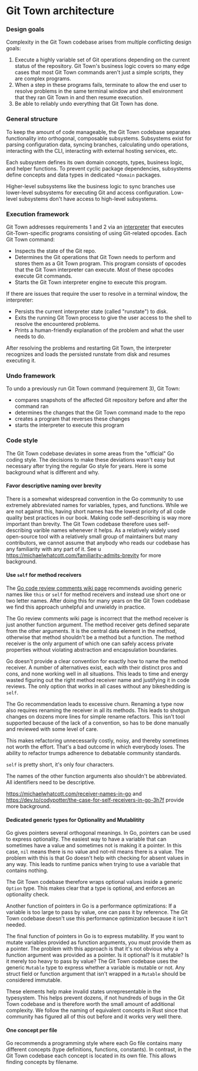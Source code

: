# Git Town architecture

### Design goals

Complexity in the Git Town codebase arises from multiple conflicting design
goals:

1. Execute a highly variable set of Git operations depending on the current
   status of the repository. Git Town's business logic covers so many edge cases
   that most Git Town commands aren't just a simple scripts, they are complex
   programs.
2. When a step in these programs fails, terminate to allow the end user to
   resolve problems in the same terminal window and shell environment that they
   ran Git Town in and then resume execution.
3. Be able to reliably undo everything that Git Town has done.

### General structure

To keep the amount of code manageable, the Git Town codebase separates
functionality into orthogonal, composable subsystems. Subsystems exist for
parsing configuration data, syncing branches, calculating undo operations,
interacting with the CLI, interacting with external hosting services, etc.

Each subsystem defines its own domain concepts, types, business logic, and
helper functions. To prevent cyclic package dependencies, subsystems define
concepts and data types in dedicated `*domain` packages.

Higher-level subsystems like the business logic to sync branches use lower-level
subsystems for executing Git and access configuration. Low-level subsystems
don't have access to high-level subsystems.

### Execution framework

Git Town addresses requirements 1 and 2 via an
[interpreter](https://en.wikipedia.org/wiki/Interpreter_(computing)) that
executes Git-Town-specific programs consisting of using Git-related opcodes.
Each Git Town command:

- Inspects the state of the Git repo.
- Determines the Git operations that Git Town needs to perform and stores them
  as a Git Town program. This program consists of opcodes that the Git Town
  interpreter can execute. Most of these opcodes execute Git commands.
- Starts the Git Town interpreter engine to execute this program.

If there are issues that require the user to resolve in a terminal window, the
interpreter:

- Persists the current interpreter state (called "runstate") to disk.
- Exits the running Git Town process to give the user access to the shell to
  resolve the encountered problems.
- Prints a human-friendly explanation of the problem and what the user needs to
  do.

After resolving the problems and restarting Git Town, the interpreter recognizes
and loads the persisted runstate from disk and resumes executing it.

### Undo framework

To undo a previously run Git Town command (requirement 3), Git Town:

- compares snapshots of the affected Git repository before and after the command
  ran
- determines the changes that the Git Town command made to the repo
- creates a program that reverses these changes
- starts the interpreter to execute this program

### Code style

The Git Town codebase deviates in some areas from the "official" Go coding
style. The decisions to make these deviations wasn't easy but necessary after
trying the regular Go style for years. Here is some background what is different
and why.

#### Favor descriptive naming over brevity

There is a somewhat widespread convention in the Go community to use extremely
abbreviated names for variables, types, and functions. While we are not against
this, having short names has the lowest priority of all code quality best
practices in our book. Making code self-describing is way more important than
brevity. The Git Town codebase therefore uses self-describing varible names
whenever it helps. As a relatively widely used open-source tool with a
relatively small group of maintainers but many contributors, we cannot assume
that anybody who reads our codebase has any familiarity with any part of it. See
u https://michaelwhatcott.com/familiarity-admits-brevity for more background.

#### Use `self` for method receivers

The
[Go code review comments wiki page](https://go.dev/wiki/CodeReviewComments#receiver-names)
recommends avoiding generic names like `this` or `self` for method receivers and
instead use short one or two letter names. After doing this for many years on
the Git Town codebase we find this approach unhelpful and unwieldy in practice.

The Go review comments wiki page is incorrect that the method receiver is just
another function argument. The method receiver gets defined separate from the
other arguments. It is the central data element in the method, otherwise that
method shouldn't be a method but a function. The method receiver is the only
argument of which one can safely access private properties without violating
abstraction and encapsulation boundaries.

Go doesn't provide a clear convention for exactly how to name the method
receiver. A number of alternatives exist, each with their distinct pros and
cons, and none working well in all situations. This leads to time and energy
wasted figuring out the right method receiver name and justifying it in code
reviews. The only option that works in all cases without any bikeshedding is
`self`.

The Go recommendation leads to excessive churn. Renaming a type now also
requires renaming the receiver in all its methods. This leads to shotgun changes
on dozens more lines for simple rename refactors. This isn't tool supported
because of the lack of a convention, so has to be done manually and reviewed
with some level of care.

This makes refactoring unnecessarily costly, noisy, and thereby sometimes not
worth the effort. That's a bad outcome in which everybody loses. The ability to
refactor trumps adherence to debatable community standards.

`self` is pretty short, it's only four characters.

The names of the other function arguments also shouldn't be abbreviated. All
identifiers need to be descriptive.

https://michaelwhatcott.com/receiver-names-in-go and
https://dev.to/codypotter/the-case-for-self-receivers-in-go-3h7f provide more
background.

#### Dedicated generic types for Optionality and Mutablitity

Go gives pointers several orthogonal meanings. In Go, pointers can be used to
express optionality. The easiest way to have a variable that can sometimes have
a value and sometimes not is making it a pointer. In this case, `nil` means
there is no value and not-nil means there is a value. The problem with this is
that Go doesn't help with checking for absent values in any way. This leads to
runtime panics when trying to use a variable that contains nothing.

The Git Town codebase therefore wraps optional values inside a generic `Option`
type. This makes clear that a type is optional, and enforces an optionality
check.

Another function of pointers in Go is a performance optimizations: If a variable
is too large to pass by value, one can pass it by reference. The Git Town
codebase doesn't use this performance optimization because it isn't needed.

The final function of pointers in Go is to express mutability. If you want to
mutate variables provided as function arguments, you must provide them as a
pointer. The problem with this approach is that it's not obvious why a function
argument was provided as a pointer. Is it optional? Is it mutable? Is it merely
too heavy to pass by value? The Git Town codebase uses the generic `Mutable`
type to express whether a variable is mutable or not. Any struct field or
function argument that isn't wrapped in a `Mutable` should be considered
immutable.

These elements help make invalid states unrepresentable in the typesystem. This
helps prevent dozens, if not hundreds of bugs in the Git Town codebase and is
therefore worth the small amount of additional complexity. We follow the naming
of equivalent concepts in Rust since that community has figured all of this out
before and it works very well there.

#### One concept per file

Go recommends a programming style where each Go file contains many different
concepts (type definitions, functions, constants). In contrast, in the Git Town
codebase each concept is located in its own file. This allows finding concepts
by filename.
